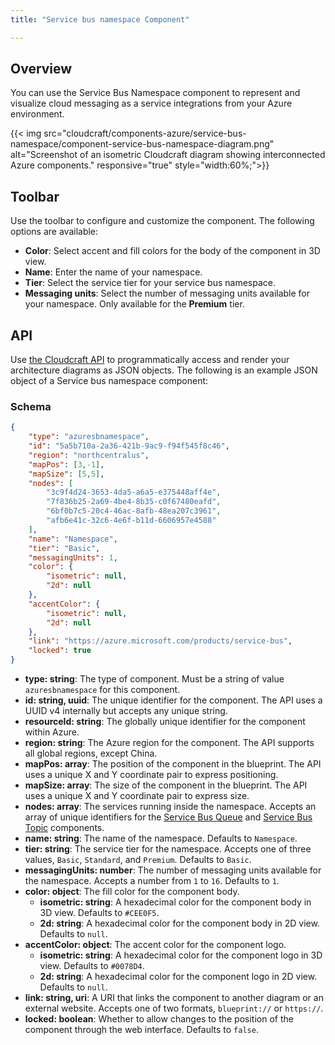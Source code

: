 ```yaml
---
title: "Service bus namespace Component"

---
```


## Overview

You can use the Service Bus Namespace component to represent and visualize cloud messaging as a service integrations from your Azure environment.

{{< img src="cloudcraft/components-azure/service-bus-namespace/component-service-bus-namespace-diagram.png" alt="Screenshot of an isometric Cloudcraft diagram showing interconnected Azure components." responsive="true" style="width:60%;">}}

## Toolbar

Use the toolbar to configure and customize the component. The following options are available:

- **Color**: Select accent and fill colors for the body of the component in 3D view.
- **Name**: Enter the name of your namespace.
- **Tier**: Select the service tier for your service bus namespace.
- **Messaging units**: Select the number of messaging units available for your namespace. Only available for the **Premium** tier.

## API

Use [the Cloudcraft API][1] to programmatically access and render your architecture diagrams as JSON objects. The following is an example JSON object of a Service bus namespace component:

### Schema

```json
{
	"type": "azuresbnamespace",
	"id": "5a5b710a-2a36-421b-9ac9-f94f545f8c46",
	"region": "northcentralus",
	"mapPos": [3,-1],
	"mapSize": [5,5],
	"nodes": [
		"3c9f4d24-3653-4da5-a6a5-e375448aff4e",
		"7f836b25-2a69-4be4-8b35-c0f67480eafd",
		"6bf0b7c5-20c4-46ac-8afb-48ea207c3961",
		"afb6e41c-32c6-4e6f-b11d-6606957e4588"
	],
	"name": "Namespace",
	"tier": "Basic",
	"messagingUnits": 1,
	"color": {
		"isometric": null,
		"2d": null
	},
	"accentColor": {
		"isometric": null,
		"2d": null
	},
	"link": "https://azure.microsoft.com/products/service-bus",
	"locked": true
}
```

- **type: string**: The type of component. Must be a string of value `azuresbnamespace` for this component.
- **id: string, uuid**: The unique identifier for the component. The API uses a UUID v4 internally but accepts any unique string.
- **resourceId: string**: The globally unique identifier for the component within Azure.
- **region: string**: The Azure region for the component. The API supports all global regions, except China.
- **mapPos: array**: The position of the component in the blueprint. The API uses a unique X and Y coordinate pair to express positioning.
- **mapSize: array**: The size of the component in the blueprint. The API uses a unique X and Y coordinate pair to express size.
- **nodes: array**: The services running inside the namespace. Accepts an array of unique identifiers for the [Service Bus Queue][2] and [Service Bus Topic][3] components.
- **name: string**: The name of the namespace. Defaults to `Namespace`.
- **tier: string**: The service tier for the namespace. Accepts one of three values, `Basic`, `Standard`, and `Premium`. Defaults to `Basic`.
- **messagingUnits: number**: The number of messaging units available for the namespace. Accepts a number from `1` to `16`. Defaults to `1`.
- **color: object**: The fill color for the component body.
  - **isometric: string**: A hexadecimal color for the component body in 3D view. Defaults to `#CEE0F5`.
  - **2d: string**: A hexadecimal color for the component body in 2D view. Defaults to `null`.
- **accentColor: object**: The accent color for the component logo.
  - **isometric: string**: A hexadecimal color for the component logo in 3D view. Defaults to `#0078D4`.
  - **2d: string**: A hexadecimal color for the component logo in 2D view. Defaults to `null`.
- **link: string, uri**: A URI that links the component to another diagram or an external website. Accepts one of two formats, `blueprint://` or `https://`.
- **locked: boolean**: Whether to allow changes to the position of the component through the web interface. Defaults to `false`.

[1]: https://developers.cloudcraft.co/
[2]: https://help.cloudcraft.co/article/189-component-service-bus-queue
[3]: https://help.cloudcraft.co/article/190-component-service-bus-topic
